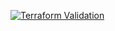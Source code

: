 
[![Terraform Validation](https://github.com/HappyPathway/terraform-aws-release/actions/workflows/terraform.yaml/badge.svg)](https://github.com/HappyPathway/terraform-aws-release/actions/workflows/terraform.yaml)
